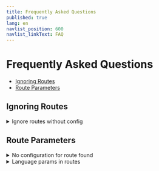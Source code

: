 ```yaml
---
title: Frequently Asked Questions
published: true
lang: en
navlist_position: 600
navlist_linkText: FAQ
---
```


# Frequently Asked Questions <!-- omit in toc -->

<div class="docs-toc"></div>

- [Ignoring Routes](#ignoring-routes)
- [Route Parameters](#route-parameters)

## Ignoring Routes

<details>
<summary>Ignore routes without config</summary>

> I have a lot of routes I don't want Scully to handle.  
> How can I deal with this?

Scully will use the `default` plugin for any route that is not specified. When you want to have another way to handle defaults, you can replace this plugin with another one.  
For example, if you want to ignore all undefined routes you can do:

```typescript
registerPlugin('router', 'default', findPlugin('ignored'));
```

In case you want to have some more control, you can create a custom plugin:

```typescript
registerPlugin(
  'router',
  'default',
  async (route: string): Promise<HandledRoute[]> => {
    if (route === 'somethingSpecial') {
      return [{ route, type: 'somethingElse' }];
    }
    if (route === 'somethingSpecial/:id') {
      const data = httpGetJson('someEndPoint'); // fetch some json
      const { createPath } = routeSplit(route);
      const routes: HandledRoutes[] = [];
      for (const row of data) {
        routes.push({ route: createPath(row.id), type: 'default' });
      }
      return routes;
    }
    return [];
  },
  undefined,
  { replaceExistingPlugin: true }
);
```

</details>

## Route Parameters

<details>
<summary>No configuration for route found</summary>

If you run Scully and the following warning is displayed, you need to teach Scully how to use the project's route parameters.

```bash
No configuration for route `/user/:userId` found. Skipping
```

The above error is given because Scully does not know all the possible values for `:userId`. Teach Scully how to get the list of `:userId`s from your app. Scully can turn `/user/:userId` into a list of meaningful pre-renderable routes like so:

```
/user/1
/user/2
/user/3
...
/user/100
```

Even small Angular projects have routes that contain route parameters. To stop Scully from skipping these routes, configure a [route plugin](/docs/learn/plugins/types/router). Route plugins teach Scully how to fetch data and merges it into routes using parameters.

The easiest way to understand route plugin is by understanding the [`jsonPlugin`](/docs/learn/plugins/built-in-plugins/json). It simply fetches data from any API that you specify, and it returns a list of properties that can be used to replace the route parameter. Checkout the [jsonPlugin docs](/docs/learn/plugins/built-in-plugins/json) to see an example of how easy this configuration is.

</details>

<details>
<summary>Language params in routes</summary>

> I have a routing structure which looks like this:  
> `/:lang`  
> `/:lang/page1`  
> `/:lang/page2`  
> etc.  
> `:lang` can have few values (`'it'`, `'en'`, etc.)  
> I prefer to store `:lang` in the config, without a dedicated endpoint.  
> How can I solve this?

As the Scully config file is typescript, you can post-process the routing object.  
A very crude solution would be something like this:

```typescript
import { ScullyConfig } from '@scullyio/scully';

const preLangConfig: ScullyConfig = {
  /** settngs */
  routes: {
    ':lang/route1': { type: 'default' },
    ':lang/route2': { type: 'default' },
    ':lang/route3': { type: 'default' },
    ':lang/route4': { type: 'default' },
  },
};
export const config = {
  ...preLangConfig,
  routes: Object.fromEntries(
    // make sure you use a node-version that supports this, or use a reduce.
    Object.entries(preLangConfig.routes).reduce((all, [route, config]) => {
      if (route.includes(':lang')) {
        ['it', 'en', 'nl', 'sp'].forEach((
          lang // <-- language array
        ) => all.push([route.split(':lang').join(lang), config]));
      } else {
        all.push([route, config]);
      }
      return all;
    }, [])
  ),
};

console.log(config.routes);
```

It takes the `preLangConfig` and iterates over all the routes. When it finds the `:lang` parameter, it creates an entry with every value provided in the language array. That way the final config will have a route for every language available.

</details>
